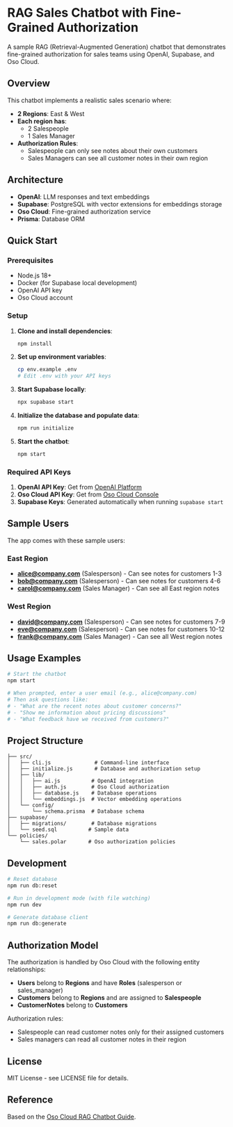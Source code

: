 # RAG Sales Chatbot with Fine-Grained Authorization

A sample RAG (Retrieval-Augmented Generation) chatbot that demonstrates fine-grained authorization for sales teams using OpenAI, Supabase, and Oso Cloud.

## Overview

This chatbot implements a realistic sales scenario where:
- **2 Regions**: East & West
- **Each region has**:
  - 2 Salespeople
  - 1 Sales Manager
- **Authorization Rules**:
  - Salespeople can only see notes about their own customers
  - Sales Managers can see all customer notes in their own region

## Architecture

- **OpenAI**: LLM responses and text embeddings
- **Supabase**: PostgreSQL with vector extensions for embeddings storage
- **Oso Cloud**: Fine-grained authorization service
- **Prisma**: Database ORM

## Quick Start

### Prerequisites

- Node.js 18+
- Docker (for Supabase local development)
- OpenAI API key
- Oso Cloud account

### Setup

1. **Clone and install dependencies**:
   ```bash
   npm install
   ```

2. **Set up environment variables**:
   ```bash
   cp env.example .env
   # Edit .env with your API keys
   ```

3. **Start Supabase locally**:
   ```bash
   npx supabase start
   ```

4. **Initialize the database and populate data**:
   ```bash
   npm run initialize
   ```

5. **Start the chatbot**:
   ```bash
   npm start
   ```

### Required API Keys

1. **OpenAI API Key**: Get from [OpenAI Platform](https://platform.openai.com/api-keys)
2. **Oso Cloud API Key**: Get from [Oso Cloud Console](https://cloud.osohq.com)
3. **Supabase Keys**: Generated automatically when running `supabase start`

## Sample Users

The app comes with these sample users:

### East Region
- **alice@company.com** (Salesperson) - Can see notes for customers 1-3
- **bob@company.com** (Salesperson) - Can see notes for customers 4-6  
- **carol@company.com** (Sales Manager) - Can see all East region notes

### West Region
- **david@company.com** (Salesperson) - Can see notes for customers 7-9
- **eve@company.com** (Salesperson) - Can see notes for customers 10-12
- **frank@company.com** (Sales Manager) - Can see all West region notes

## Usage Examples

```bash
# Start the chatbot
npm start

# When prompted, enter a user email (e.g., alice@company.com)
# Then ask questions like:
# - "What are the recent notes about customer concerns?"
# - "Show me information about pricing discussions"
# - "What feedback have we received from customers?"
```

## Project Structure

```
├── src/
│   ├── cli.js              # Command-line interface
│   ├── initialize.js       # Database and authorization setup
│   ├── lib/
│   │   ├── ai.js          # OpenAI integration
│   │   ├── auth.js        # Oso Cloud authorization
│   │   ├── database.js    # Database operations
│   │   └── embeddings.js  # Vector embedding operations
│   └── config/
│       └── schema.prisma  # Database schema
├── supabase/
│   ├── migrations/        # Database migrations
│   └── seed.sql          # Sample data
└── policies/
    └── sales.polar       # Oso authorization policies
```

## Development

```bash
# Reset database
npm run db:reset

# Run in development mode (with file watching)
npm run dev

# Generate database client
npm run db:generate
```

## Authorization Model

The authorization is handled by Oso Cloud with the following entity relationships:

- **Users** belong to **Regions** and have **Roles** (salesperson or sales_manager)
- **Customers** belong to **Regions** and are assigned to **Salespeople**
- **CustomerNotes** belong to **Customers**

Authorization rules:
- Salespeople can read customer notes only for their assigned customers
- Sales managers can read all customer notes in their region

## License

MIT License - see LICENSE file for details.

## Reference

Based on the [Oso Cloud RAG Chatbot Guide](https://www.osohq.com/post/building-an-authorized-rag-chatbot-with-oso-cloud). 